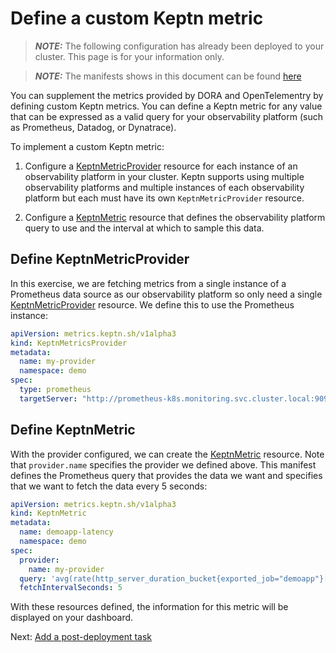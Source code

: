 # Define a custom Keptn metric

> **_NOTE:_** The following configuration has already been deployed to your cluster. This page is for your information only.

> **_NOTE:_** The manifests shows in this document can be found [here](../gitops/manifests/demo-application/keptn.yaml)

You can supplement the metrics provided
by DORA and OpenTelementry by defining custom Keptn metrics.
You can define a Keptn metric for any value
that can be expressed as a valid query
for your observability platform
(such as Prometheus, Datadog, or Dynatrace).

To implement a custom Keptn metric:

1. Configure a
   [KeptnMetricProvider](https://lifecycle.keptn.sh/docs/yaml-crd-ref/metricsprovider/)
   resource for each instance of an observability platform in your cluster.
   Keptn supports using multiple observability platforms
   and multiple instances of each observability platform
   but each must have its own `KeptnMetricProvider` resource.

1. Configure a
   [KeptnMetric](https://lifecycle.keptn.sh/docs/yaml-crd-ref/metric/)
   resource that defines the observability platform query to use
   and the interval at which to sample this data.


## Define KeptnMetricProvider

In this exercise, we are fetching metrics from a single instance
of a Prometheus data source as our observability platform
so only need a single
[KeptnMetricProvider](https://main.lifecycle.keptn.sh/docs/yaml-crd-ref/metricsprovider/)
resource.
We define this to use the Prometheus instance:

```yaml
apiVersion: metrics.keptn.sh/v1alpha3
kind: KeptnMetricsProvider
metadata:
  name: my-provider
  namespace: demo
spec:
  type: prometheus
  targetServer: "http://prometheus-k8s.monitoring.svc.cluster.local:9090"
```

## Define KeptnMetric

With the provider configured, we can create the
[KeptnMetric](https://main.lifecycle.keptn.sh/docs/yaml-crd-ref/metric/)
resource.
Note that `provider.name` specifies the provider we defined above.
This manifest defines the Prometheus query that provides the data we want
and specifies that we want to fetch the data every 5 seconds:

```yaml
apiVersion: metrics.keptn.sh/v1alpha3
kind: KeptnMetric
metadata:
  name: demoapp-latency
  namespace: demo
spec:
  provider:
    name: my-provider
  query: 'avg(rate(http_server_duration_bucket{exported_job="demoapp"}[2m]))'
  fetchIntervalSeconds: 5
```

With these resources defined,
the information for this metric will be displayed on your dashboard.

Next: [Add a post-deployment task](post_deployment.md)
